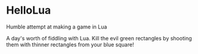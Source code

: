HelloLua
========

Humble attempt at making a game in Lua

A day's worth of fiddling with Lua. Kill the evil green rectangles by shooting them with thinner rectangles from your blue square!
